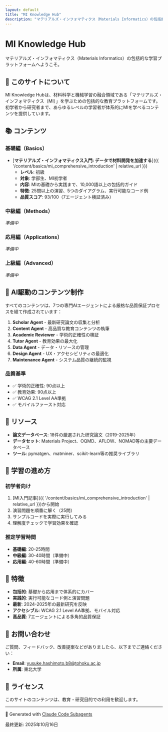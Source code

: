 ```yaml
---
layout: default
title: "MI Knowledge Hub"
description: "マテリアルズ・インフォマティクス（Materials Informatics）の包括的な学習プラットフォーム"
---
```


# MI Knowledge Hub

マテリアルズ・インフォマティクス（Materials Informatics）の包括的な学習プラットフォームへようこそ。

## 🎯 このサイトについて

MI Knowledge Hubは、材料科学と機械学習の融合領域である「マテリアルズ・インフォマティクス（MI）」を学ぶための包括的な教育プラットフォームです。初学者から研究者まで、あらゆるレベルの学習者が体系的にMIを学べるコンテンツを提供しています。

## 📚 コンテンツ

### 基礎編（Basics）

- [**マテリアルズ・インフォマティクス入門: データで材料開発を加速する**]({{ '/content/basics/mi_comprehensive_introduction' | relative_url }})
  - **レベル**: 初級
  - **対象**: 学部生、MI初学者
  - **内容**: MIの基礎から実践まで、10,000語以上の包括的ガイド
  - **特徴**: 25問以上の演習、5つのダイアグラム、実行可能なコード例
  - **品質スコア**: 93/100（7エージェント検証済み）

### 中級編（Methods）

*準備中*

### 応用編（Applications）

*準備中*

### 上級編（Advanced）

*準備中*

## 🤖 AI駆動のコンテンツ制作

すべてのコンテンツは、7つの専門AIエージェントによる厳格な品質保証プロセスを経て作成されています：

1. **Scholar Agent** - 最新研究論文の収集と分析
2. **Content Agent** - 高品質な教育コンテンツの執筆
3. **Academic Reviewer** - 学術的正確性の検証
4. **Tutor Agent** - 教育効果の最大化
5. **Data Agent** - データ・リソースの管理
6. **Design Agent** - UX・アクセシビリティの最適化
7. **Maintenance Agent** - システム品質の継続的監視

### 品質基準

- ✅ 学術的正確性: 90点以上
- ✅ 教育効果: 90点以上
- ✅ WCAG 2.1 Level AA準拠
- ✅ モバイルファースト対応

## 🔬 リソース

- **論文データベース**: 18件の厳選された研究論文（2019-2025年）
- **データセット**: Materials Project、OQMD、AFLOW、NOMAD等の主要データベース
- **ツール**: pymatgen、matminer、scikit-learn等の推奨ライブラリ

## 📖 学習の進め方

### 初学者向け

1. [MI入門記事]({{ '/content/basics/mi_comprehensive_introduction' | relative_url }})から開始
2. 演習問題を順番に解く（25問）
3. サンプルコードを実際に実行してみる
4. 理解度チェックで学習効果を確認

### 推定学習時間

- **基礎編**: 20-25時間
- **中級編**: 30-40時間（準備中）
- **応用編**: 40-60時間（準備中）

## 🌟 特徴

- **包括的**: 基礎から応用まで体系的にカバー
- **実践的**: 実行可能なコード例と演習問題
- **最新**: 2024-2025年の最新研究を反映
- **アクセシブル**: WCAG 2.1 Level AA準拠、モバイル対応
- **高品質**: 7エージェントによる多角的品質保証

## 📧 お問い合わせ

ご質問、フィードバック、改善提案などがありましたら、以下までご連絡ください：

- **Email**: yusuke.hashimoto.b8@tohoku.ac.jp
- **所属**: 東北大学

## 📄 ライセンス

このサイトのコンテンツは、教育・研究目的での利用を歓迎します。

---

🤖 Generated with [Claude Code Subagents](https://claude.ai/code)

最終更新: 2025年10月16日
